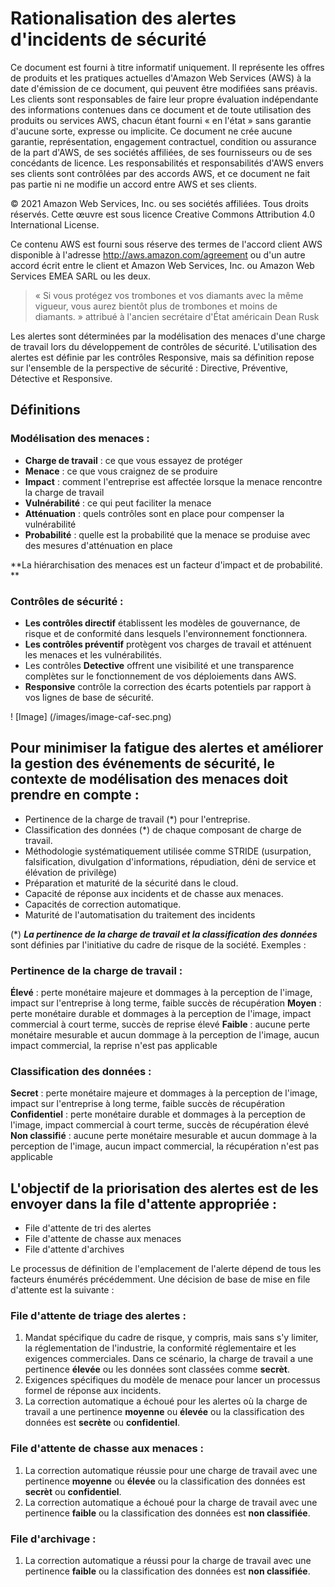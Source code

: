 # Rationalisation des alertes d'incidents de sécurité
Ce document est fourni à titre informatif uniquement. Il représente les offres de produits et les pratiques actuelles d'Amazon Web Services (AWS) à la date d'émission de ce document, qui peuvent être modifiées sans préavis. Les clients sont responsables de faire leur propre évaluation indépendante des informations contenues dans ce document et de toute utilisation des produits ou services AWS, chacun étant fourni « en l'état » sans garantie d'aucune sorte, expresse ou implicite. Ce document ne crée aucune garantie, représentation, engagement contractuel, condition ou assurance de la part d'AWS, de ses sociétés affiliées, de ses fournisseurs ou de ses concédants de licence. Les responsabilités et responsabilités d'AWS envers ses clients sont contrôlées par des accords AWS, et ce document ne fait pas partie ni ne modifie un accord entre AWS et ses clients.

© 2021 Amazon Web Services, Inc. ou ses sociétés affiliées. Tous droits réservés. Cette œuvre est sous licence Creative Commons Attribution 4.0 International License.

Ce contenu AWS est fourni sous réserve des termes de l'accord client AWS disponible à l'adresse http://aws.amazon.com/agreement ou d'un autre accord écrit entre le client et Amazon Web Services, Inc. ou Amazon Web Services EMEA SARL ou les deux.

> « Si vous protégez vos trombones et vos diamants avec la même vigueur, vous aurez bientôt plus de trombones et moins de diamants. » attribué à l'ancien secrétaire d'État américain Dean Rusk

Les alertes sont déterminées par la modélisation des menaces d'une charge de travail lors du développement de contrôles de sécurité. L'utilisation des alertes est définie par les contrôles Responsive, mais sa définition repose sur l'ensemble de la perspective de sécurité : Directive, Préventive, Détective et Responsive.

## Définitions

### Modélisation des menaces :

* **Charge de travail** : ce que vous essayez de protéger
* **Menace** : ce que vous craignez de se produire
* **Impact** : comment l'entreprise est affectée lorsque la menace rencontre la charge de travail
* **Vulnérabilité** : ce qui peut faciliter la menace
* **Atténuation** : quels contrôles sont en place pour compenser la vulnérabilité
* **Probabilité** : quelle est la probabilité que la menace se produise avec des mesures d'atténuation en place

**La hiérarchisation des menaces est un facteur d'impact et de probabilité. **

### Contrôles de sécurité :

* **Les contrôles directif** établissent les modèles de gouvernance, de risque et de conformité dans lesquels l'environnement fonctionnera.
* **Les contrôles préventif** protègent vos charges de travail et atténuent les menaces et les vulnérabilités.
* Les contrôles **Detective** offrent une visibilité et une transparence complètes sur le fonctionnement de vos déploiements dans AWS.
* **Responsive** contrôle la correction des écarts potentiels par rapport à vos lignes de base de sécurité.


! [Image] (/images/image-caf-sec.png)

## Pour minimiser la fatigue des alertes et améliorer la gestion des événements de sécurité, le contexte de modélisation des menaces doit prendre en compte :

* Pertinence de la charge de travail (*) pour l'entreprise.
* Classification des données (*) de chaque composant de charge de travail.
* Méthodologie systématiquement utilisée comme STRIDE (usurpation, falsification, divulgation d'informations, répudiation, déni de service et élévation de privilège)
* Préparation et maturité de la sécurité dans le cloud.
* Capacité de réponse aux incidents et de chasse aux menaces.
* Capacités de correction automatique.
* Maturité de l'automatisation du traitement des incidents


(*) ***La pertinence de la charge de travail et la classification des données*** sont définies par l'initiative du cadre de risque de la société. Exemples :

### Pertinence de la charge de travail :

**Élevé** : perte monétaire majeure et dommages à la perception de l'image, impact sur l'entreprise à long terme, faible succès de récupération
**Moyen** : perte monétaire durable et dommages à la perception de l'image, impact commercial à court terme, succès de reprise élevé
**Faible** : aucune perte monétaire mesurable et aucun dommage à la perception de l'image, aucun impact commercial, la reprise n'est pas applicable

### Classification des données :

**Secret** : perte monétaire majeure et dommages à la perception de l'image, impact sur l'entreprise à long terme, faible succès de récupération
**Confidentiel** : perte monétaire durable et dommages à la perception de l'image, impact commercial à court terme, succès de récupération élevé
**Non classifié** : aucune perte monétaire mesurable et aucun dommage à la perception de l'image, aucun impact commercial, la récupération n'est pas applicable


## L'objectif de la priorisation des alertes est de les envoyer dans la file d'attente appropriée :

* File d'attente de tri des alertes
* File d'attente de chasse aux menaces
* File d'attente d'archives


Le processus de définition de l'emplacement de l'alerte dépend de tous les facteurs énumérés précédemment. Une décision de base de mise en file d'attente est la suivante :

### File d'attente de triage des alertes :

1. Mandat spécifique du cadre de risque, y compris, mais sans s'y limiter, la réglementation de l'industrie, la conformité réglementaire et les exigences commerciales. Dans ce scénario, la charge de travail a une pertinence **élevée** ou les données sont classées comme **secrèt**.
2. Exigences spécifiques du modèle de menace pour lancer un processus formel de réponse aux incidents.
3. La correction automatique a échoué pour les alertes où la charge de travail a une pertinence **moyenne** ou **élevée** ou la classification des données est **secrète** ou **confidentiel**.

### **File d'attente de chasse aux menaces** :

1. La correction automatique réussie pour une charge de travail avec une pertinence **moyenne** ou **élevée** ou la classification des données est **secrèt** ou **confidentiel**.
2. La correction automatique a échoué pour la charge de travail avec une pertinence **faible** ou la classification des données est **non classifiée**.

### File d'archivage :

1. La correction automatique a réussi pour la charge de travail avec une pertinence **faible** ou la classification des données est **non classifiée**.